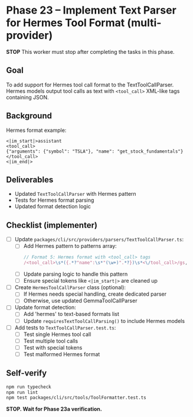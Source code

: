# Phase 23 – Implement Text Parser for Hermes Tool Format (multi-provider)

**STOP**
This worker must stop after completing the tasks in this phase.

## Goal

To add support for Hermes tool call format to the TextToolCallParser. Hermes models output tool calls as text with `<tool_call>` XML-like tags containing JSON.

## Background

Hermes format example:
```
<|im_start|>assistant
<tool_call>
{"arguments": {"symbol": "TSLA"}, "name": "get_stock_fundamentals"}
</tool_call>
<|im_end|>
```

## Deliverables

- Updated `TextToolCallParser` with Hermes pattern
- Tests for Hermes format parsing
- Updated format detection logic

## Checklist (implementer)

- [ ] Update `packages/cli/src/providers/parsers/TextToolCallParser.ts`:
  - [ ] Add Hermes pattern to patterns array:
    ```typescript
    // Format 5: Hermes format with <tool_call> tags
    /<tool_call>\s*({.*?"name":\s*"(\w+)".*?})\s*<\/tool_call>/gs,
    ```
  - [ ] Update parsing logic to handle this pattern
  - [ ] Ensure special tokens like `<|im_start|>` are cleaned up

- [ ] Create `HermesToolCallParser` class (optional):
  - [ ] If Hermes needs special handling, create dedicated parser
  - [ ] Otherwise, use updated GemmaToolCallParser

- [ ] Update format detection:
  - [ ] Add 'hermes' to text-based formats list
  - [ ] Update `requiresTextToolCallParsing()` to include Hermes models

- [ ] Add tests to `TextToolCallParser.test.ts`:
  - [ ] Test single Hermes tool call
  - [ ] Test multiple tool calls
  - [ ] Test with special tokens
  - [ ] Test malformed Hermes format

## Self-verify

```bash
npm run typecheck
npm run lint
npm test packages/cli/src/tools/ToolFormatter.test.ts
```

**STOP. Wait for Phase 23a verification.**
